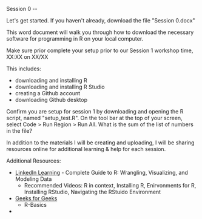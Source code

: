 Session 0 -- 

Let's get started. If you haven't already, download the file "Session 0.docx" <br />

This word document will walk you through how to download the necessary software for programming in R on your local computer.

Make sure prior complete your setup prior to our Session 1 workshop time, XX:XX on XX/XX

This includes:
- downloading and installing R
- downloading and installing R Studio
- creating a Github account
- downloading Github desktop

Confirm you are setup for session 1 by downloading and opening the R script, named "setup_test.R". On the tool bar at the top of your screen, select Code > Run Region > Run All. What is the sum of the list of numbers in the file?


In addition to the materials I will be creating and uploading, I will be sharing resources online for additional learning & help for each session.

Additional Resources:
- [LinkedIn Learning](https://www.linkedin.com/learning/complete-guide-to-r-wrangling-visualizing-and-modeling-data/installing-r?resume=false&u=2459268) - Complete Guide to R: Wrangling, Visualizing, and Modeling Data
  - Recommended Videos: R in context, Installing R, Enirvonments for R, Installing RStudio, Navigating the RStuido Environment
- [Geeks for Geeks](https://www.geeksforgeeks.org/r-tutorial/?ref=outind)
  - R-Basics
- 
